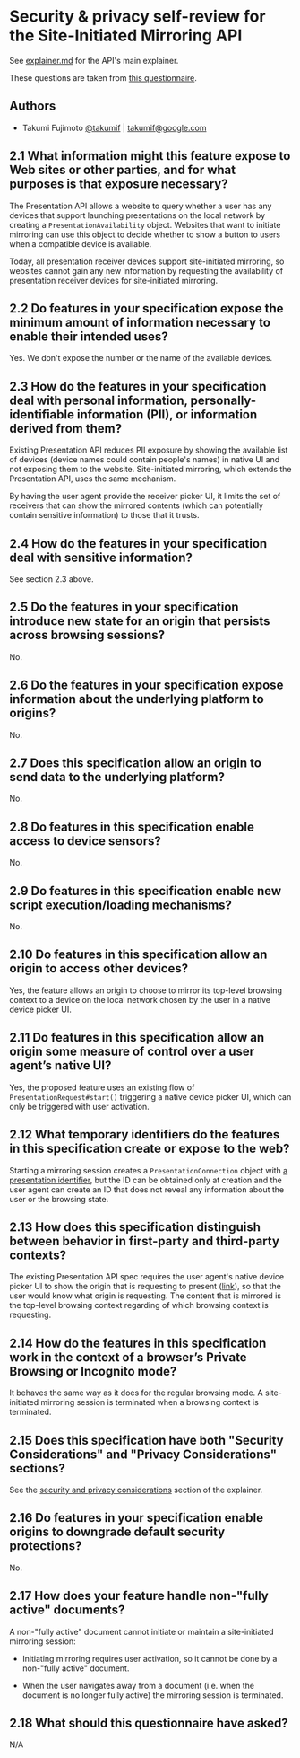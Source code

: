 # Security & privacy self-review for the Site-Initiated Mirroring API

See [explainer.md](explainer.md) for the API's main explainer.

These questions are taken from
[this questionnaire](https://www.w3.org/TR/security-privacy-questionnaire).

## Authors

- Takumi Fujimoto [@takumif](https://github.com/takumif) |
  [<takumif@google.com>](mailto:takumif@google.com)

## 2.1 What information might this feature expose to Web sites or other parties, and for what purposes is that exposure necessary?

The Presentation API allows a website to query whether a user has any devices
that support launching presentations on the local network by creating a
`PresentationAvailability` object.  Websites that want to initiate mirroring can
use this object to decide whether to show a button to users when a compatible
device is available.

Today, all presentation receiver devices support site-initiated mirroring, so
websites cannot gain any new information by requesting the availability of
presentation receiver devices for site-initiated mirroring.

## 2.2 Do features in your specification expose the minimum amount of information necessary to enable their intended uses?

Yes. We don't expose the number or the name of the available devices.

## 2.3 How do the features in your specification deal with personal information, personally-identifiable information (PII), or information derived from them?

Existing Presentation API reduces PII exposure by showing the available list of
devices (device names could contain people's names) in native UI and not
exposing them to the website. Site-initiated mirroring, which extends the
Presentation API, uses the same mechanism.

By having the user agent provide the receiver picker UI, it limits the set of
receivers that can show the mirrored contents (which can potentially contain
sensitive information) to those that it trusts.

## 2.4 How do the features in your specification deal with sensitive information?

See section 2.3 above.

## 2.5 Do the features in your specification introduce new state for an origin that persists across browsing sessions?

No.

## 2.6 Do the features in your specification expose information about the underlying platform to origins?

No.

## 2.7 Does this specification allow an origin to send data to the underlying platform?

No.

## 2.8 Do features in this specification enable access to device sensors?

No.

## 2.9 Do features in this specification enable new script execution/loading mechanisms?

No.

## 2.10 Do features in this specification allow an origin to access other devices?

Yes, the feature allows an origin to choose to mirror its top-level browsing
context to a device on the local network chosen by the user in a native device
picker UI.

## 2.11 Do features in this specification allow an origin some measure of control over a user agent’s native UI?

Yes, the proposed feature uses an existing flow of `PresentationRequest#start()`
triggering a native device picker UI, which can only be triggered with user
activation.

## 2.12 What temporary identifiers do the features in this specification create or expose to the web?

Starting a mirroring session creates a `PresentationConnection` object with
[a presentation identifier](https://w3c.github.io/presentation-api/#dfn-presentation-identifier),
but the ID can be obtained only at creation and the user agent can create an ID
that does not reveal any information about the user or the browsing state.

## 2.13 How does this specification distinguish between behavior in first-party and third-party contexts?

The existing Presentation API spec requires the user agent's native device
picker UI to show the origin that is requesting to present
([link](https://w3c.github.io/presentation-api/#user-interface-guidelines)), so
that the user would know what origin is requesting. The content that is mirrored
is the top-level browsing context regarding of which browsing context is
requesting.

## 2.14 How do the features in this specification work in the context of a browser’s Private Browsing or Incognito mode?

It behaves the same way as it does for the regular browsing mode. A
site-initiated mirroring session is terminated when a browsing context is
terminated.

## 2.15 Does this specification have both "Security Considerations" and "Privacy Considerations" sections?

See the
[security and privacy considerations](https://github.com/webscreens/site-initiated-mirroring/blob/main/explainer.md#security-and-privacy-considerations)
section of the explainer.

## 2.16 Do features in your specification enable origins to downgrade default security protections?

No.

## 2.17 How does your feature handle non-"fully active" documents?

A non-"fully active" document cannot initiate or maintain a site-initiated
mirroring session:

- Initiating mirroring requires user activation, so it cannot be done by a
  non-"fully active" document.

- When the user navigates away from a document (i.e. when the document is no
  longer fully active) the mirroring session is terminated.

## 2.18 What should this questionnaire have asked?

N/A
